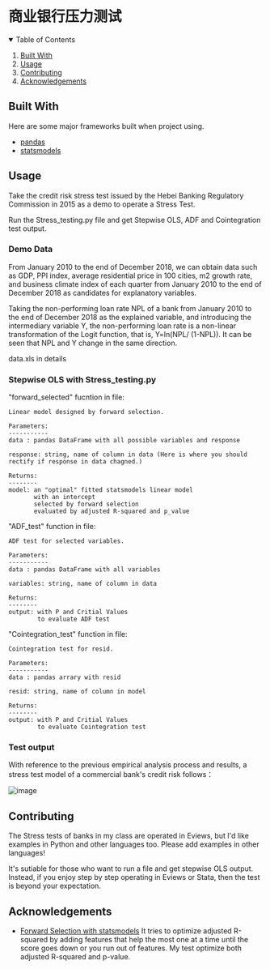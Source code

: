 # 商业银行压力测试
<!--
*** Thanks for checking out the Best-README-Template. If you have a suggestion
*** that would make this better, please fork the repo and create a pull request
*** or simply open an issue with the tag "enhancement".
*** Thanks again! Now go create something AMAZING! :D
-->



<!-- PROJECT SHIELDS -->
<!--
*** I'm using markdown "reference style" links for readability.
*** Reference links are enclosed in brackets [ ] instead of parentheses ( ).
*** See the bottom of this document for the declaration of the reference variables
*** for contributors-url, forks-url, etc. This is an optional, concise syntax you may use.
*** https://www.markdownguide.org/basic-syntax/#reference-style-links
-->


<!-- TABLE OF CONTENTS -->
<details open="open">
  <summary>Table of Contents</summary>
  <ol>
    <li><a href="#built-with">Built With</a></li>
<!--     <li>
      <a href="#getting-started">Getting Started</a>
      <ul>
        <li><a href="#prerequisites">Prerequisites</a></li>
        <li><a href="#installation">Installation</a></li>
      </ul>
    </li> -->
    <li><a href="#usage">Usage</a></li>
<!--     <li><a href="#roadmap">Roadmap</a></li> -->
    <li><a href="#contributing">Contributing</a></li>
<!--     <li><a href="#license">License</a></li>
    <li><a href="#contact">Contact</a></li> -->
    <li><a href="#acknowledgements">Acknowledgements</a></li>
  </ol>
</details>



<!-- ABOUT THE PROJECT -->

## Built With

Here are some major frameworks built when project using.
* [pandas](https://pandas.pydata.org/)
* [statsmodels](https://www.statsmodels.org/stable/index.html)



<!-- GETTING STARTED -->
<!-- ## Getting Started

This is an example of how you may give instructions on setting up your project locally.
To get a local copy up and running follow these simple example steps.

### Prerequisites

This is an example of how to list things you need to use the software and how to install them.
* npm
  ```sh
  npm install npm@latest -g
  ```

### Installation

1. Get a free API Key at [https://example.com](https://example.com)
2. Clone the repo
   ```sh
   git clone https://github.com/your_username_/Project-Name.git
   ```
3. Install NPM packages
   ```sh
   npm install
   ```
4. Enter your API in `config.js`
   ```JS
   const API_KEY = 'ENTER YOUR API';
   ```
 -->


<!-- USAGE EXAMPLES -->
## Usage
Take the credit risk stress test issued by the Hebei Banking Regulatory Commission in 2015 as a demo to operate a Stress Test.

Run the Stress_testing.py file and get Stepwise OLS, ADF and Cointegration test output.
### Demo Data
From January 2010 to the end of December 2018, we can obtain data such as GDP, PPI index, average residential price in 100 cities, m2 growth rate, and business climate index of each quarter from January 2010 to the end of December 2018 as candidates for explanatory variables.

Taking the non-performing loan rate NPL of a bank from January 2010 to the end of December 2018 as the explained variable, and introducing the intermediary variable Y, the non-performing loan rate is a non-linear transformation of the Logit function, that is, Y=ln(NPL/ (1-NPL)). It can be seen that NPL and Y change in the same direction.

data.xls in details

### Stepwise OLS with Stress_testing.py

"forward_selected" fucntion in file:

    Linear model designed by forward selection.

    Parameters:
    -----------
    data : pandas DataFrame with all possible variables and response

    response: string, name of column in data (Here is where you should rectify if response in data chagned.)

    Returns:
    --------
    model: an "optimal" fitted statsmodels linear model
           with an intercept
           selected by forward selection
           evaluated by adjusted R-squared and p_value
"ADF_test" function in file:

    ADF test for selected variables.

    Parameters:
    -----------
    data : pandas DataFrame with all variables

    variables: string, name of column in data

    Returns:
    --------
    output: with P and Critial Values
            to evaluate ADF test 
"Cointegration_test" function in file:

    Cointegration test for resid.

    Parameters:
    -----------
    data : pandas arrary with resid

    resid: string, name of column in model

    Returns:
    --------
    output: with P and Critial Values
            to evaluate Cointegration test 

### Test output
With reference to the previous empirical analysis process and results, a stress test model of a commercial bank's credit risk follows：

![image](https://user-images.githubusercontent.com/60854571/121458024-35a5a100-c9db-11eb-8374-a91e923ea95d.png)



<!-- ROADMAP -->
<!-- ## Roadmap

See the [open issues](https://github.com/othneildrew/Best-README-Template/issues) for a list of proposed features (and known issues). -->



<!-- CONTRIBUTING -->
## Contributing

The Stress tests of banks in my class are operated in Eviews, but I'd like examples in Python and other languages too. Please add examples in other languages!

It's sutiable for those who want to run a file and get stepwise OLS output. Instead, if you enjoy step by step operating in Eviews or Stata, then the test is beyond your expectation.

<!-- LICENSE -->
<!-- ## License

Distributed under the MIT License. See `LICENSE` for more information. -->



<!-- CONTACT -->
<!-- ## Contact

Your Name - [@your_twitter](https://twitter.com/your_username) - email@example.com

Project Link: [https://github.com/your_username/repo_name](https://github.com/your_username/repo_name) -->



<!-- ACKNOWLEDGEMENTS -->
## Acknowledgements
* [Forward Selection with statsmodels](https://planspace.org/20150423-forward_selection_with_statsmodels/) It tries to optimize adjusted R-squared by adding features that help the most one at a time until the score goes down or you run out of features. My test optimize both adjusted R-squared and p-value.
